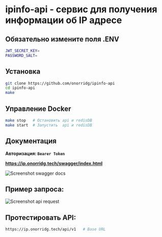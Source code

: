 # ipinfo-api - cервис для получения информации об IP адресе
## Обязательно измените поля .ENV
```bash
JWT_SECRET_KEY=
PASSWORD_SALT=
```
## Установка
```bash
git clone https://github.com/onorridg/ipinfo-api
cd ipinfo-api
make 
```
## Управление Docker
```bash
make stop   # Остановить api и redisDB
make start  # Запустить  api и redisDB
```
## Документация
**Авторизация: `Bearer Token`**

**https://ip.onorridg.tech/swagger/index.html**

![Screenshot swagger docs](https://user-images.githubusercontent.com/83474704/208075081-93840301-8162-46cf-b0f3-652c93df1e87.png)


## Пример запроса:
![Screenshot api request](https://user-images.githubusercontent.com/83474704/208075834-80007709-82ac-4956-907c-df2d2f631462.png)

## Протестировать API:
```bash
https://ip.onorridg.tech/api/v1   # Base URL
```

